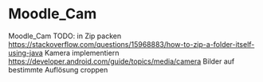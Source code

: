 # Moodle_Cam
Moodle_Cam TODO:
in Zip packen https://stackoverflow.com/questions/15968883/how-to-zip-a-folder-itself-using-java Kamera implementiern https://developer.android.com/guide/topics/media/camera Bilder auf bestimmte Auflösung croppen